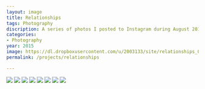 ```yaml
---
layout: image
title: Relationships
tags: Photography
discription: A series of photos I posted to Instagram during August 2015 to exploring diptychs and relationships between images. I became fascinated with the way two photos, placed side by side, changed how you saw each individually.
categories:
- Photography
year: 2015
image: https://dl.dropboxusercontent.com/u/2003133/site/relationships_05.jpg
permalink: /projects/relationships

---
```



<img src="https://dl.dropboxusercontent.com/u/2003133/site/relationships_01.jpg">
<img src="https://dl.dropboxusercontent.com/u/2003133/site/relationships_02.jpg">
<img src="https://dl.dropboxusercontent.com/u/2003133/site/relationships_03.jpg">
<img src="https://dl.dropboxusercontent.com/u/2003133/site/relationships_04.jpg">
<img src="https://dl.dropboxusercontent.com/u/2003133/site/relationships_05.jpg">
<img src="https://dl.dropboxusercontent.com/u/2003133/site/relationships_06.jpg">
<img src="https://dl.dropboxusercontent.com/u/2003133/site/relationships_07.jpg">
<img src="https://dl.dropboxusercontent.com/u/2003133/site/relationships_08.jpg">
